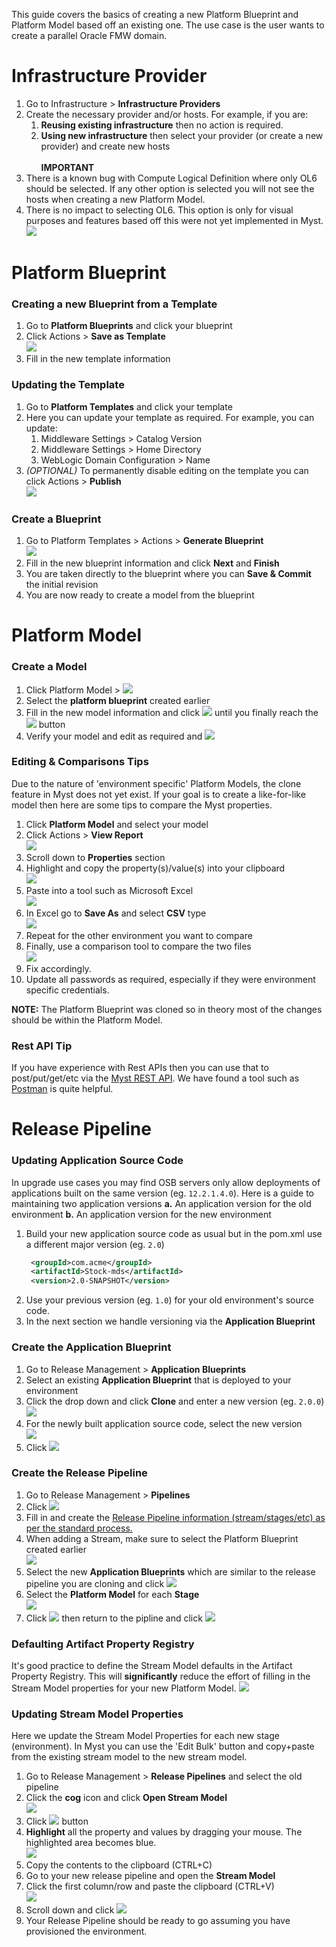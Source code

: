 This guide covers the basics of creating a new Platform Blueprint and Platform Model based off an existing one. The use case is the user wants to create a parallel Oracle FMW domain.


# Infrastructure Provider
1. Go to Infrastructure > **Infrastructure Providers**
2. Create the necessary provider and/or hosts. For example, if you are:
	1. **Reusing existing infrastructure** then no action is required.
	2. **Using new infrastructure** then select your provider (or create a new provider) and create new hosts<br><br>
**IMPORTANT**
1. There is a known bug with Compute Logical Definition where only OL6 should be selected. If any other option is selected you will not see the hosts when creating a new Platform Model.
2. There is no impact to selecting OL6. This option is only for visual purposes and features based off this were not yet implemented in Myst.<br> ![](img/infrastructure_host.png)


# Platform Blueprint
### Creating a new Blueprint from a Template
1. Go to **Platform Blueprints** and click your blueprint
2. Click Actions > **Save as Template** <br> ![](img/template-save.png)
3. Fill in the new template information

### Updating the Template
1. Go to **Platform Templates** and click your template
2. Here you can update your template as required. For example, you can update:
	1. Middleware Settings > Catalog Version
	2. Middleware Settings > Home Directory
	3. WebLogic Domain Configuration > Name
3. *(OPTIONAL)* To permanently disable editing on the template you can click Actions > **Publish** <br> ![](img/template-publish.png)


### Create a Blueprint
1. Go to Platform Templates > Actions > **Generate Blueprint** <br> ![](img/template-generate-blueprint.png)
2. Fill in the new blueprint information and click **Next** and **Finish**
3. You are taken directly to the blueprint where you can **Save & Commit** the initial revision
4. You are now ready to create a model from the blueprint


# Platform Model
### Create a Model
1. Click Platform Model > ![](img/create-new.png)
2. Select the **platform blueprint** created earlier
3. Fill in the new model information and click ![](img/next.png) until you finally reach the ![](img/finish.png) button
4. Verify your model and edit as required and ![](img/savecommit.png)

### Editing & Comparisons Tips
Due to the nature of 'environment specific' Platform Models, the clone feature in Myst does not yet exist. If your goal is to create a like-for-like model then here are some tips to compare the Myst properties.

1. Click **Platform Model** and select your model
2. Click Actions > **View Report** <br>![](img/model-view-report.png)
3. Scroll down to **Properties** section
4. Highlight and copy the property(s)/value(s) into your clipboard <br>![](img/model-compare-properties.png)
5. Paste into a tool such as Microsoft Excel <br>![](img/model-excel.png)
6. In Excel go to **Save As** and select **CSV** type <br>![](img/model-excel-csv.png)
7. Repeat for the other environment you want to compare
8. Finally, use a comparison tool to compare the two files <br>![](img/model-compare-final.png)
9. Fix accordingly.
10. Update all passwords as required, especially if they were environment specific credentials.

**NOTE:** The Platform Blueprint was cloned so in theory most of the changes should be within the Platform Model.

### Rest API Tip
If you have experience with Rest APIs then you can use that to post/put/get/etc via the [Myst REST API](https://help.mystsoftware.com/?q=rest+api). We have found a tool such as [Postman](https://www.postman.com/) is quite helpful.


# Release Pipeline
### Updating Application Source Code
In upgrade use cases you may find OSB servers only allow deployments of applications built on the same version (eg. `12.2.1.4.0`). Here is a guide to maintaining two application versions
**a.** An application version for the old environment
**b.** An application version for the new environment

1. Build your new application source code as usual but in the pom.xml use a different major version (eg. `2.0`)
   ```xml
    <groupId>com.acme</groupId>
    <artifactId>Stock-mds</artifactId>
    <version>2.0-SNAPSHOT</version>
   ```
3. Use your previous version (eg. `1.0`) for your old environment's source code.
4. In the next section we handle versioning via the **Application Blueprint**

### Create the Application Blueprint
1. Go to Release Management > **Application Blueprints**
2. Select an existing **Application Blueprint** that is deployed to your environment
3. Click the drop down and click **Clone** and enter a new version (eg. `2.0.0`) <br>![](img/release-clone-abp.png)
4. For the newly built application source code, select the new version <br>![](img/release-abp.png)
5. Click ![](img/save.png)

### Create the Release Pipeline
1. Go to Release Management > **Pipelines**
2. Click ![](img/create-new.png)
3. Fill in and create the [Release Pipeline information (stream/stages/etc) as per the standard process.](https://userguide.mystsoftware.com/release/pipeline/)
4. When adding a Stream, make sure to select the Platform Blueprint created earlier <br>![](img/release-stream-creation.png)
5. Select the new **Application Blueprints** which are similar to the release pipeline you are cloning and click ![](img/save.png)
6. Select the **Platform Model** for each **Stage** <br>![](img/release-stream-platform-model.png)
7. Click ![](img/save.png) then return to the pipline and click ![](img/release-save-activate.png)

### Defaulting Artifact Property Registry
It's good practice to define the Stream Model defaults in the Artifact Property Registry. This will **significantly** reduce the effort of filling in the Stream Model properties for your new Platform Model.
![](img/release-artifact-property-registry-defaults.png)

### Updating Stream Model Properties
Here we update the Stream Model Properties for each new stage (environment). In Myst you can use the 'Edit Bulk' button and copy+paste from the existing stream model to the new stream model.

1. Go to Release Management > **Release Pipelines** and select the old pipeline
2. Click the **cog** icon and click **Open Stream Model** <br>![](img/release-stream-old.png)
3. Click ![](img/release-edit-bulk.png) button
4. **Highlight** all the property and values by dragging your mouse. The highlighted area becomes blue. <br>![](img/release-stream-old-copy.png)
5. Copy the contents to the clipboard (CTRL+C)
6. Go to your new release pipeline and open the **Stream Model**
7. Click the first column/row and paste the clipboard (CTRL+V) <br>![](img/release-stream-new.png)
8. Scroll down and click ![](img/release-edit-bulk-save.png)
9. Your Release Pipeline should be ready to go assuming you have provisioned the environment.

